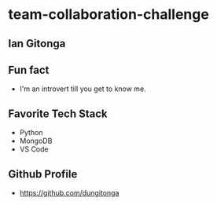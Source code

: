 # team-collaboration-challenge

## Ian Gitonga

## Fun fact
- I'm an introvert till you get to know me.

## Favorite Tech Stack
- Python
- MongoDB
- VS Code

## Github Profile
 - https://github.com/dungitonga
